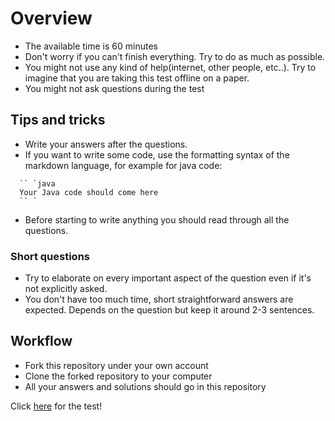 # Overview

- The available time is 60 minutes
- Don't worry if you can't finish everything. Try to do as much as possible.
- You might not use any kind of help(internet, other people, etc..).
Try to imagine that you are taking this test offline on a paper.
- You might not ask questions during the test

## Tips and tricks

- Write your answers after the questions.
- If you want to write some code, use the formatting syntax of the markdown language,
for example for java code:

```text
  `` `java
  Your Java code should come here
  `` `
```

- Before starting to write anything you should read through all the questions.

### Short questions

- Try to elaborate on every important aspect of the question even if it's
not explicitly asked.
- You don't have too much time, short straightforward answers are expected.
Depends on the question but keep it around 2-3 sentences.

## Workflow

- Fork this repository under your own account
- Clone the forked repository to your computer
- All your answers and solutions should go in this repository

Click [here](test.md) for the test!
